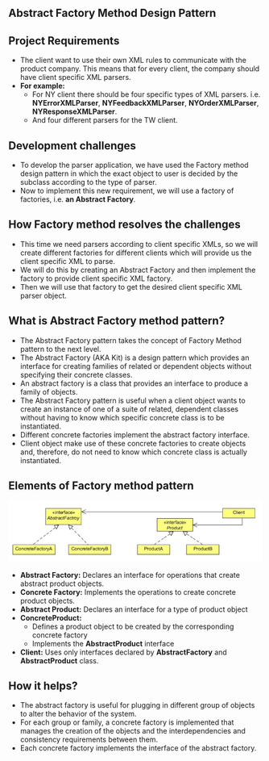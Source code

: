 ## Abstract Factory Method Design Pattern

## Project Requirements
- The client want to use their own XML rules to communicate with the product company. This means that for every client, the company should have client specific XML parsers.
- **For example:**
  - For NY client there should be four specific types of XML parsers. i.e. **NYErrorXMLParser**, **NYFeedbackXMLParser**, **NYOrderXMLParser**, **NYResponseXMLParser**.
  - And four different parsers for the TW client.

## Development challenges
- To develop the parser application, we have used the Factory method design pattern in which the exact object to user is decided by the subclass according to the type of parser.
- Now to implement this new requirement, we will use a factory of factories, i.e. **an Abstract Factory**.

## How Factory method resolves the challenges
- This time we need parsers according to client specific XMLs, so we will create different factories for different clients which will provide us the client specific XML to parse.
- We will do this by creating an Abstract Factory and then implement the factory to provide client specific XML factory.
- Then we will use that factory to get the desired client specific XML parser object.

## What is Abstract Factory method pattern?
- The Abstract Factory pattern takes the concept of Factory Method pattern to the next level.
- The Abstract Factory (AKA Kit) is a design pattern which provides an interface for creating families of related or dependent objects without specifying their concrete classes.
- An abstract factory is a class that provides an interface to produce a family of objects.
- The Abstract Factory pattern is useful when a client object wants to create an instance of one of a suite of related, dependent classes without having to know which specific concrete class is to be instantiated.
- Different concrete factories implement the abstract factory interface.
- Client object make use of these concrete factories to create objects and, therefore, do not need to know which concrete class is actually instantiated.

## Elements of Factory method pattern
![Elements of Abstract Factory method pattern](generic_design_for_abstract_factory.png)
- **Abstract Factory:** Declares an interface for operations that create abstract product objects.
- **Concrete Factory:** Implements the operations to create concrete product objects.
- **Abstract Product:** Declares an interface for a type of product object
- **ConcreteProduct:**
  - Defines a product object to be created by the corresponding concrete factory
  - Implements the **AbstractProduct** interface
- **Client:** Uses only interfaces declared by **AbstractFactory** and **AbstractProduct** class.

## How it helps?
- The abstract factory is useful for plugging in different group of objects to alter the behavior of the system.
- For each group or family, a concrete factory is implemented that manages the creation of the objects and the interdependencies and consistency requirements between them.
- Each concrete factory implements the interface of the abstract factory.